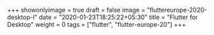 +++
showonlyimage = true
draft = false
image = "fluttereurope-2020-desktop-l"
date = "2020-01-23T18:25:22+05:30"
title = "Flutter for Desktop"
weight = 0
tags = ["flutter", "flutter-europe-20"]
+++



